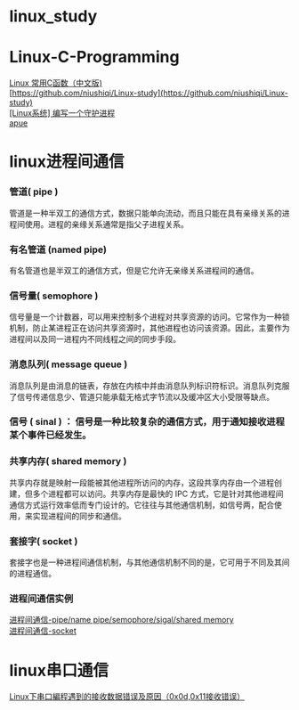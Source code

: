 # linux_study

# Linux-C-Programming
  
  [Linux 常用C函数（中文版)](http://net.pku.edu.cn/~yhf/linux_c/)  
  [https://github.com/niushiqi/Linux-study](https://github.com/niushiqi/Linux-study)  
  [[Linux系统] 编写一个守护进程](https://www.cnblogs.com/leokale-zz/p/12163493.html)  
  [apue](https://github.com/MeiK2333/apue)  

# linux进程间通信
### 管道( pipe )
管道是一种半双工的通信方式，数据只能单向流动，而且只能在具有亲缘关系的进程间使用。进程的亲缘关系通常是指父子进程关系。
### 有名管道 (named pipe) 
有名管道也是半双工的通信方式，但是它允许无亲缘关系进程间的通信。
### 信号量( semophore ) 
信号量是一个计数器，可以用来控制多个进程对共享资源的访问。它常作为一种锁机制，防止某进程正在访问共享资源时，其他进程也访问该资源。因此，主要作为进程间以及同一进程内不同线程之间的同步手段。
### 消息队列( message queue ) 
消息队列是由消息的链表，存放在内核中并由消息队列标识符标识。消息队列克服了信号传递信息少、管道只能承载无格式字节流以及缓冲区大小受限等缺点。
### 信号 ( sinal ) ： 信号是一种比较复杂的通信方式，用于通知接收进程某个事件已经发生。
### 共享内存( shared memory ) 
共享内存就是映射一段能被其他进程所访问的内存，这段共享内存由一个进程创建，但多个进程都可以访问。共享内存是最快的 IPC 方式，它是针对其他进程间通信方式运行效率低而专门设计的。它往往与其他通信机制，如信号两，配合使用，来实现进程间的同步和通信。
### 套接字( socket ) 
套接字也是一种进程间通信机制，与其他通信机制不同的是，它可用于不同及其间的进程通信。  

### 进程间通信实例  
[进程间通信-pipe/name pipe/semophore/sigal/shared memory](https://www.cnblogs.com/zgq0/p/8780893.html)  
[进程间通信-socket](https://www.cnblogs.com/thinkinglife/p/4518353.html)  


# linux串口通信
[Linux下串口編程遇到的接收数据错误及原因（0x0d,0x11接收错误）](https://www.cnblogs.com/zgq0/p/8078505.html)  
